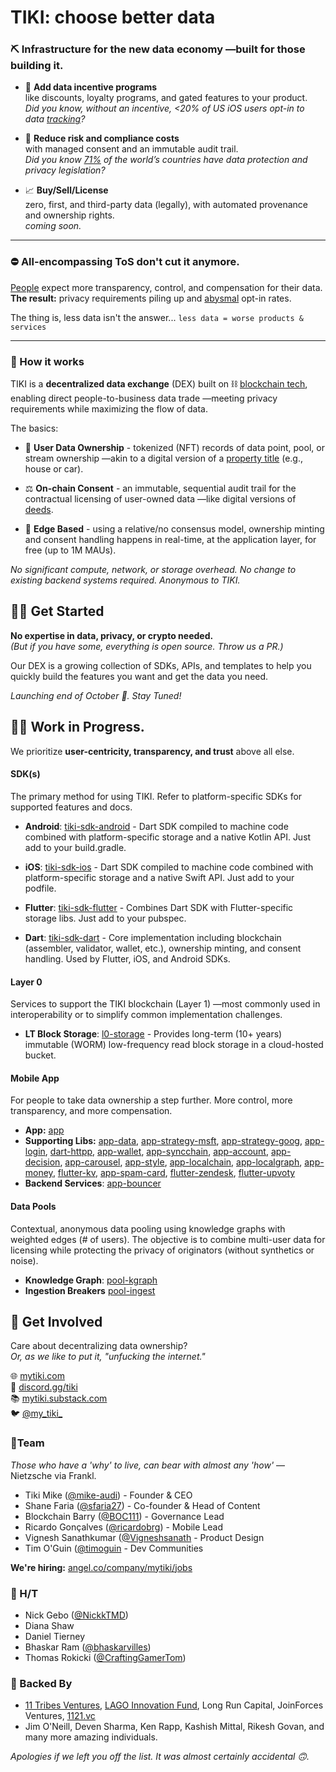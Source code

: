 # TIKI: choose better data   
### ⛏ Infrastructure for the new data economy —built for those building it.

- 🤑 **Add data incentive programs**  
like discounts, loyalty programs, and gated features to your product.  
*Did you know, without an incentive, <20% of US iOS users opt-in to data [tracking](https://support.apple.com/en-us/HT212025)?*  

- 🦺 **Reduce risk and compliance costs**  
with managed consent and an immutable audit trail.  
*Did you know [71%](https://unctad.org/page/data-protection-and-privacy-legislation-worldwide) of the world’s countries have data protection and privacy legislation?*  

- 📈 **Buy/Sell/License**  
zero, first, and third-party data (legally), with automated provenance and ownership rights.   
*coming soon.*  

---

### ⛔️ All-encompassing ToS don't cut it anymore. 
[People](https://www.cisco.com/c/dam/en_us/about/doing_business/trust-center/docs/cisco-cybersecurity-series-2021-cps.pdf) expect more transparency, control, and compensation for their data.  
**The result:** privacy requirements piling up and  [abysmal](https://www.flurry.com/blog/att-opt-in-rate-monthly-updates/) opt-in rates.

The thing is, less data isn't the answer...  `less data = worse products & services` 

---
### 🤖 How it works
 
TIKI is a **decentralized data exchange** (DEX) built on ⛓ [blockchain tech](https://github.com/tiki/.github/blob/main/profile/WHITEPAPER-2CHAINZ.md), enabling direct people-to-business data trade —meeting privacy requirements while maximizing the flow of data.

The basics: 

- 🧾 **User Data Ownership** - tokenized (NFT) records of data point, pool, or stream ownership —akin to a digital version of a [property title](https://en.wikipedia.org/wiki/Title_(property)) (e.g., house or car).  

- ⚖️ **On-chain Consent** - an immutable, sequential audit trail for the contractual licensing of user-owned data —like digital versions of [deeds](https://en.wikipedia.org/wiki/Deed#Requirements).   

- 📱 **Edge Based** - using a relative/no consensus model, ownership minting and consent handling happens in real-time, at the application layer, for free (up to 1M MAUs). 

*No significant compute, network, or storage overhead. No change to existing backend systems required. Anonymous to TIKI.*

## 🧙‍♂️ Get Started

**No expertise in data, privacy, or crypto needed.**  
*(But if you have some, everything is open source. Throw us a PR.)*

Our DEX is a growing collection of SDKs, APIs, and templates to help you quickly build the features you want and get the data you need.

*Launching end of October 🚀. Stay Tuned!*

## 🧑‍💻 Work in Progress.  
We prioritize **user-centricity, transparency, and trust** above all else. 

#### SDK(s)
The primary method for using TIKI. Refer to platform-specific SDKs for supported features and docs. 

- **Android**: [tiki-sdk-android](https://github.com/tiki/tiki-sdk-android) - Dart SDK compiled to machine code combined with platform-specific storage and a native Kotlin API. Just add to your build.gradle.  

- **iOS**: [tiki-sdk-ios](https://github.com/tiki/tiki-sdk-ios) - Dart SDK compiled to machine code combined with platform-specific storage and a native Swift API. Just add to your podfile.

- **Flutter**: [tiki-sdk-flutter](https://github.com/tiki/tiki-sdk-flutter) - Combines Dart SDK with Flutter-specific storage libs. Just add to your pubspec.

- **Dart**: [tiki-sdk-dart](https://github.com/tiki/tiki-sdk-dart) - Core implementation including blockchain (assembler, validator, wallet, etc.), ownership minting, and consent handling. Used by Flutter, iOS, and Android SDKs.

#### Layer 0
Services to support the TIKI blockchain (Layer 1) —most commonly used in interoperability or to simplify common implementation challenges.

- **LT Block Storage**: [l0-storage](https://github.com/tiki/l0-storage) - Provides long-term (10+ years) immutable (WORM) low-frequency read block storage in a cloud-hosted bucket. 

#### Mobile App
For people to take data ownership a step further. More control, more transparency, and more compensation.

- **App:** [app](https://github.com/tiki/app)
- **Supporting Libs:** [app-data](https://github.com/tiki/app-data), [app-strategy-msft](https://github.com/tiki/app-strategy-msft), [app-strategy-goog](https://github.com/tiki/app-strategy-goog), [app-login](https://github.com/tiki/app-login), [dart-httpp](https://github.com/tiki/dart-httpp), [app-wallet](https://github.com/tiki/app-wallet), [app-syncchain](https://github.com/tiki/app-syncchain), [app-account](https://github.com/tiki/app-account), [app-decision](https://github.com/tiki/app-decision), [app-carousel](https://github.com/tiki/app-carousel), [app-style](https://github.com/tiki/app-style), [app-localchain](https://github.com/tiki/app-localchain), [app-localgraph](https://github.com/tiki/app-localgraph), [app-money](https://github.com/tiki/app-money), [flutter-kv](https://github.com/tiki/flutter-kv), [app-spam-card](https://github.com/tiki/app-spam-card), [flutter-zendesk](https://github.com/tiki/flutter-zendesk), [flutter-upvoty](https://github.com/tiki/flutter-upvoty)
- **Backend Services**: [app-bouncer](https://github.com/tiki/app-bouncer)

#### Data Pools
Contextual, anonymous data pooling using knowledge graphs with weighted edges (# of users). The objective is to combine multi-user data for licensing while protecting the privacy of originators (without synthetics or noise).

- **Knowledge Graph**: [pool-kgraph](https://github.com/tiki/pool-kgraph)
- **Ingestion Breakers** [pool-ingest](https://github.com/tiki/pool-ingest)

## 👋 Get Involved

Care about decentralizing data ownership?  
*Or, as we like to put it, "unfucking the internet."*

🌐 [mytiki.com](https://mytiki.com)  
👾 [discord.gg/tiki](https://discord.gg/tiki)  
📚 [mytiki.substack.com](https://blog.mytiki.com)  
🐦 [@my_tiki_](https://twitter.com/my_tiki_)

### 🍍Team  
*Those who have a 'why' to live, can bear with almost any 'how'* —Nietzsche via Frankl.  

- Tiki Mike ([@mike-audi](https://github.com/mike-audi)) - Founder & CEO 
- Shane Faria ([@sfaria27](https://github.com/sfaria27)) - Co-founder & Head of Content
- Blockchain Barry ([@BOC111](https://github.com/BOC111)) - Governance Lead
- Ricardo Gonçalves ([@ricardobrg](https://github.com/ricardobrg)) - Mobile Lead
- Vignesh Sanathkumar ([@Vigneshsanath](https://github.com/vigneshsanath) - Product Design
- Tim O'Guin ([@timoguin](https://github.com/timoguin) - Dev Communities

**We're hiring:** [angel.co/company/mytiki/jobs](https://angel.co/company/mytiki/jobs)

### 🤠 H/T
- Nick Gebo ([@NickkTMD](https://github.com/NickkTMD))
- Diana Shaw
- Daniel Tierney
- Bhaskar Ram ([@bhaskarvilles](https://github.com/bhaskarvilles))
- Thomas Rokicki ([@CraftingGamerTom](https://github.com/CraftingGamerTom))

### 🍹 Backed By
- [11 Tribes Ventures](https://11tribes.vc), [LAGO Innovation Fund](https://www.lagoinnovation.com), Long Run Capital, JoinForces Ventures, [1121.vc](https://1121.vc)
- Jim O'Neill, Deven Sharma, Ken Rapp, Kashish Mittal, Rikesh Govan, and many more amazing individuals.

*Apologies if we left you off the list. It was almost certainly accidental 🙃.*

